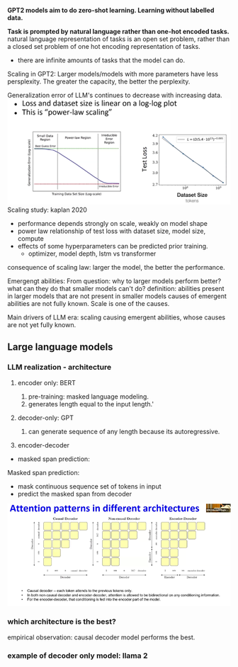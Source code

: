 

**GPT2 models aim to do zero-shot learning. Learning without labelled data.**

**Task is prompted by natural language rather than one-hot encoded tasks.**
natural language representation of tasks is an open set problem, rather than a closed set problem of one hot encoding representation of tasks.
- there are infinite amounts of tasks that the model can do.

Scaling in GPT2:
	Larger models/models with more parameters have less persplexity.
	The greater the capacity, the better the perplexity.
	
Generalization error of LLM's continues to decrease with increasing data.
![image](</Images/Pasted image 20240716155010.png>)
Scaling study: kaplan 2020
- performance depends strongly on scale, weakly on model shape
- power law relationship of test loss with dataset size, model size, compute
- effects of some hyperparameters can be predicted prior training.
	- optimizer, model depth, lstm vs transformer

consequence of scaling law: larger the model, the better the performance.

Emergengt abilities: 
	From question: why to larger models perform better? what can they do that smaller models can't do?
	definition: abilities present in larger models that are not present in smaller models
	causes of emergent abilities are not fully known. Scale is one of the causes.

Main drivers of LLM era: scaling causing emergent abilities, whose causes are not yet fully known.

## Large language models
### LLM realization - architecture
1. encoder only: BERT
	1. pre-training: masked language modeling.
	2. generates length equal to the input length.'

2. decoder-only: GPT
	1. can generate sequence of any length because its autoregressive.

3. encoder-decoder
- masked span prediction:

Masked span prediction:
- mask continuous sequence set of tokens in input
- predict the masked span from decoder

![image](</Images/Pasted image 20240716161808.png>)
### which architecture is the best?
empirical observation: causal decoder model performs the best.

### example of decoder only model: llama 2
